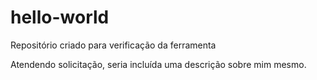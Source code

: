 # hello-world
Repositório criado para verificação da ferramenta

Atendendo solicitação, seria incluída uma descrição sobre mim mesmo.
